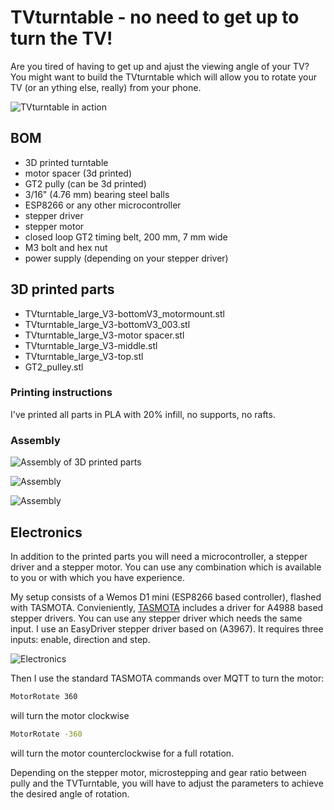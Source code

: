# TVturntable - no need to get up to turn the TV!

Are you tired of having to get up and ajust the viewing angle of your TV?
You might want to build the TVturntable which will allow you to rotate your TV (or an ything else, really)
from your phone.

![TVturntable in action](./documentation/20211113_115309.gif)

## BOM
* 3D printed turntable
* motor spacer (3d printed)
* GT2 pully (can be 3d printed)
* 3/16" (4.76 mm) bearing steel balls  
* ESP8266 or any other microcontroller
* stepper driver
* stepper motor
* closed loop GT2 timing belt, 200 mm, 7 mm wide
* M3 bolt and hex nut
* power supply (depending on your stepper driver)


## 3D printed parts
* TVturntable_large_V3-bottomV3_motormount.stl
* TVturntable_large_V3-bottomV3_003.stl
* TVturntable_large_V3-motor spacer.stl
* TVturntable_large_V3-middle.stl
* TVturntable_large_V3-top.stl
* GT2_pulley.stl


### Printing instructions
I've printed all parts in PLA with 20% infill, no supports, no rafts.

### Assembly
![Assembly of 3D printed parts](./documentation/assembly.gif)

![Assembly](./documentation/IMG_20211113_121532.jpg)

![Assembly](./documentation/IMG_20211113_121554.jpg)


## Electronics
In addition to the printed parts you will need a microcontroller, a stepper driver and a stepper motor.
You can use any combination which is available to you or with which you have experience.

My setup consists of a Wemos D1 mini (ESP8266 based controller),  flashed with TASMOTA.
Convieniently, [TASMOTA](https://tasmota.github.io/docs/Commands/#stepper-motors) includes a driver for A4988 based stepper drivers. You can use any stepper driver which needs the same input.
I use an EasyDriver stepper driver based on (A3967). It requires three inputs: enable, direction and step.

![Electronics](./documentation/IMG_20211113_121831.jpg)

Then I use the standard TASMOTA commands over MQTT to turn the motor:
```bash
MotorRotate 360
```
will turn the motor clockwise
```bash
MotorRotate -360
```
will turn the motor counterclockwise for a full rotation.

Depending on the stepper motor, microstepping and gear ratio between pully and the TVTurntable, you will have to adjust the parameters to achieve the desired angle of rotation.

